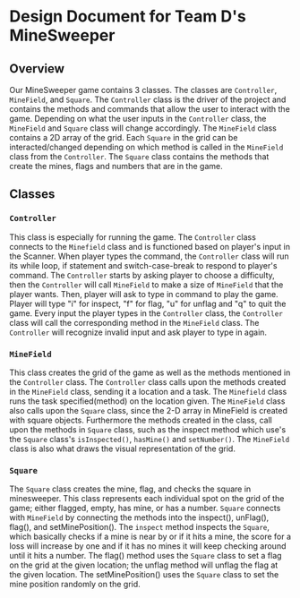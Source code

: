 Design Document for Team D's MineSweeper
===

## Overview
Our MineSweeper game contains 3 classes. The classes are `Controller`, `MineField`, and `Square`. The `Controller` class is the driver of the project and contains the methods and commands that allow the user to interact with the game. Depending on what the user inputs in the `Controller` class, the `MineField` and `Square` class will change accordingly. The `MineField` class contains a 2D array of the grid. Each `Square` in the grid can be interacted/changed depending on which method is called in the `MineField` class from the `Controller`. The `Square` class contains the methods that create the mines, flags and numbers that are in the game.

## Classes
### `Controller`
This class is especially for running the game. The `Controller` class connects to the `Minefield` class and is functioned based on player's input in the Scanner. When player types the command, the `Controller` class will run its while loop, if statement and switch-case-break to respond to player's command. The `Controller` starts by asking player to choose a difficulty, then the `Controller` will call `MineField` to make a size of `MineField` that the player wants. Then, player will ask to type in command to play the game. Player will type "i" for inspect, "f" for flag, "u" for unflag and "q" to quit the game. Every input the player types in the `Controller` class, the `Controller` class will call the corresponding method in the `MineField` class. The `Controller` will recognize invalid input and ask player to type in again.  
### `MineField`
This class creates the grid of the game as well as the methods mentioned in the `Controller` class. The `Controller` class calls upon the methods created in the `MineField` class, sending it a location and a task. The `Minefield` class runs the task specified(method) on the location given. The `MineField` class also calls upon the `Square` class, since the 2-D array in MineField is created with square objects. Furthermore the methods created in the class, call upon the methods in `Square` class, such as the inspect method which use's the `Square` class's `isInspected()`, `hasMine()` and `setNumber()`. The `MineField` class is also what draws the visual representation of the grid. 
### `Square`
The `Square` class creates the mine, flag, and checks the square in minesweeper. This class represents each individual spot on 
the grid of the game; either flagged, empty, has mine, or has a number. `Square` connects with `MineField` by connecting the 
methods into the inspect(), unFlag(), flag(), and setMinePosition(). The `inspect` method inspects the `Square`, which basically checks if
a mine is near by or if it hits a mine, the score for a loss will increase by one and if it has no mines it will keep checking 
around until it hits a number. The flag() method uses the `Square` class to set a flag on the grid at the given location; the unflag method will unflag the flag at the given location. The setMinePosition() uses the `Square` class to set the mine position randomly on the grid.



